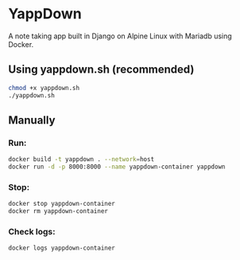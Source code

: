 # YappDown
A note taking app built in Django on Alpine Linux with Mariadb using Docker.

## Using yappdown.sh (recommended)
```sh
chmod +x yappdown.sh
./yappdown.sh
```

## Manually
### Run:
```sh
docker build -t yappdown . --network=host
docker run -d -p 8000:8000 --name yappdown-container yappdown
```

### Stop:
```sh
docker stop yappdown-container
docker rm yappdown-container
```

### Check logs:
```sh
docker logs yappdown-container
```